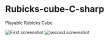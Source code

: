 # Rubicks-cube-C-sharp
 Playable Rubicks Cube

![First screenshot](https://img.alltor.me/img/2021-02/20/eu8c4v1odflij2i4n1sb5s79a.png)
![second screenshot](https://img.alltor.me/img/2021-02/20/plsf6xz4zsp8svi15a0yozgpu.png)
